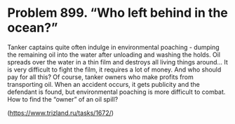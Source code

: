 # Problem 899. “Who left behind in the ocean?”

Tanker captains quite often indulge in environmental poaching - dumping the remaining oil into the water after unloading and washing the holds. Oil spreads over the water in a thin film and destroys all living things around... It is very difficult to fight the film, it requires a lot of money. And who should pay for all this? Of course, tanker owners who make profits from transporting oil. When an accident occurs, it gets publicity and the defendant is found, but environmental poaching is more difficult to combat. How to find the “owner” of an oil spill?

(https://www.trizland.ru/tasks/1672/)